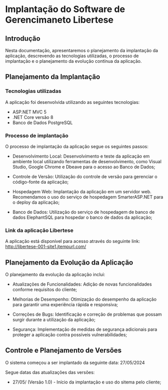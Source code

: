 # Implantação do Software de Gerencimaneto Libertese

## Introdução
Nesta documentação, apresentaremos o planejamento da implantação da aplicação, descrevendo as tecnologias utilizadas, o processo de implantação e o planejamento da evolução contínua da aplicação.

## Planejamento da Implantação

### Tecnologias utilizadas

A aplicação foi desenvolvida utilizando as seguintes tecnologias:

- ASP.NET MVC 5
- .NET Core versão 8
- Banco de Dados PostgreSQL


### Processo de implantação

O processo de implantação da aplicação segue os seguintes passos:

- Desenvolvimento Local: Desenvolvimento e teste da aplicação em ambiente local utilizando ferramentas de desenvolvimento, como Visual Studio, Google Chrome e Dbeave para o acesso ao Banco de Dados;

- Controle de Versão: Utilização do controle de versão para gerenciar o código-fonte da aplicação;

- Hospedagem Web: Implantação da aplicação em um servidor web. Recomendamos o uso do serviço de hospedagem SmarterASP.NET para o deploy da aplicação;

- Banco de Dados: Utilização do serviço de hospedagem de banco de dados ElephantSQL para hospedar o banco de dados da aplicação;


### Link da aplicação Libertese

A aplicação está disponível para acesso através do seguinte link: http://libertese-001-site1.jtempurl.com/


## Planejamento da Evolução da Aplicação

O planejamento da evolução da aplicação inclui:

- Atualizações de Funcionalidades: Adição de novas funcionalidades conforme requisitos do cliente;

- Melhorias de Desempenho: Otimização do desempenho da aplicação para garantir uma experiência rápida e responsiva;

- Correções de Bugs: Identificação e correção de problemas que possam surgir durante a utilização da aplicação;

- Segurança: Implementação de medidas de segurança adicionais para proteger a aplicação contra possíveis vulnerabilidades;

## Controle e Planejamento de Versões

O sistema começou a ser implantado da seguinte data: 27/05/2024

Segue datas das atualizações das versões:

- 27/05/ (Versão 1.0) - Início da implantação e uso do sitema pelo cliente;

